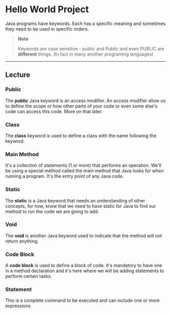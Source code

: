 # Hello World Project

Java programs have keywords. Each has a specific meaning and sometimes they need to be used in specific orders.

> **Note**
> 
> Keywords are case sensitive - public and Public and even PUBLIC are **different** things. (In fact in many another programing languages)

___
## Lecture

### Public 
The **public** Java keyword is an access modifier. An access modifier allow us to define the scope or how other parts of your code or even some else's code can access this code. More on that later.

### Class
The **class** keyword is used to define a class with the name following the keyword.

### Main Method
It's a collection of statements (1 or more) that performs an operation.
We'll be using a special method called the main method that Java looks for when running a program. It's the entry point of any Java code.

### Static
The **static** is a Java keyword that needs an understanding of other concepts, for now, know that we need to have static for Java to find our method to run the code we are going to add.

### Void
The **void** is another Java keyword used to indicate that the method will not return anything.

### Code Block
A **code block** is used to define a block of code. It's mandatory to have one in a method declaration and it's here where we will be adding statements to perform certain tasks.

### Statement
This is a complete command to be executed and can include one or more expressions